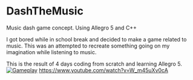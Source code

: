 DashTheMusic
============

Music dash game concept. Using Allegro 5 and C++

I got bored while in school break and decided to make a game related to music.
This was an attempted to recreate something going on my imagination while listening to music.

This is the result of 4 days coding from scratch and learning Allegro 5.
[![Gameplay](http://img.youtube.com/vi/W_m45uXv0cA/0.jpg)](http://www.youtube.com/watch?v=W_m45uXv0cA)
https://www.youtube.com/watch?v=W_m45uXv0cA
